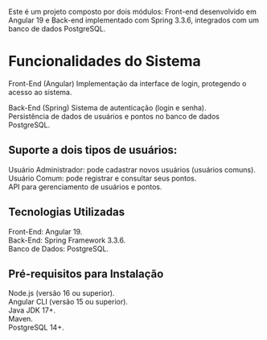 Este é um projeto composto por dois módulos: Front-end desenvolvido em Angular 19 e Back-end implementado com Spring 3.3.6, integrados com um banco de dados PostgreSQL.

# Funcionalidades do Sistema

Front-End (Angular)
Implementação da interface de login, protegendo o acesso ao sistema.

Back-End (Spring)
Sistema de autenticação (login e senha).<br>
Persistência de dados de usuários e pontos no banco de dados PostgreSQL.<br>

## Suporte a dois tipos de usuários:
   
Usuário Administrador: pode cadastrar novos usuários (usuários comuns).<br>
Usuário Comum: pode registrar e consultar seus pontos.<br>
API para gerenciamento de usuários e pontos.<br>

## Tecnologias Utilizadas
  
Front-End: Angular 19.<br>
Back-End: Spring Framework 3.3.6.<br>
Banco de Dados: PostgreSQL.<br>

## Pré-requisitos para Instalação

Node.js (versão 16 ou superior).<br>
Angular CLI (versão 15 ou superior).<br>
Java JDK 17+.<br>
Maven.<br>
PostgreSQL 14+.<br>
